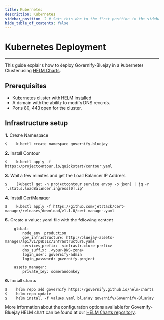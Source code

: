 ```yaml
---
title: Kubernetes
description: Kubernetes
sidebar_position: 2 # Sets this doc to the first position in the sidebar
hide_table_of_contents: false
---
```


# Kubernetes Deployment

---

This guide explains how to deploy Governify-Bluejay in a Kubernetes Cluster using [HELM Charts](https://helm.sh/).

## Prerequisites

- Kubernetes cluster with HELM installed
- A domain with the ability to modify DNS records.
- Ports 80, 443 open for the cluster.

## Infrastructure setup

**1.** Create Namespace
```
$    kubectl create namespace governify-bluejay
```

**2.** Install Contour
```
$    kubectl apply -f https://projectcontour.io/quickstart/contour.yaml
```

**3.** Wait a few minutes and get the Load Balancer IP Address
```
$    (kubectl get -n projectcontour service envoy -o json) | jq -r '.status.loadBalancer.ingress[0].ip'
```

**4.** Install CertManager
```
$    kubectl apply -f https://github.com/jetstack/cert-manager/releases/download/v1.1.0/cert-manager.yaml
```

**5.** Create a values.yaml file with the following content
```
    global:
        node_env: production
        gov_infrastructure: http://bluejay-assets-manager/api/v1/public/infrastructure.yaml
        services_prefix: .<infrastructure-prefix>
        dns_suffix: .<your-DNS-zone>
        login_user: governify-admin
        login_password: governify-project
    
    assets_manager:
        private_key: somerandomkey
```

**6.** Install charts
```
$    helm repo add governify https://governify.github.io/helm-charts
$    helm repo update
$    helm install -f values.yaml bluejay governify/Governify-Bluejay
```

More information about the configuration options available for Governify-Bluejay HELM chart can be found at our [HELM Charts repository](https://github.com/governify/helm-charts/tree/main/infrastructure/Governify-Bluejay).